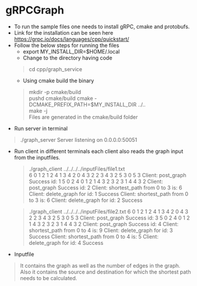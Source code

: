 # gRPCGraph

 - To run the sample files one needs to install gRPC, cmake and protobufs. 
 - Link for the installation can be seen here https://grpc.io/docs/languages/cpp/quickstart/
 - Follow the below steps for running the files
   - export MY_INSTALL_DIR=$HOME/.local
   - Change to the directory having code 
    > cd cpp/graph_service
   -  Using cmake build the binary 
    > mkdir -p cmake/build  
    > pushd cmake/build 
    > cmake -DCMAKE_PREFIX_PATH=$MY_INSTALL_DIR ../..  
    > make -j    
    > Files are generated in the cmake/build folder
 - Run server in terminal 
  > ./graph_server 
  > Server listening on 0.0.0.0:50051
  
 - Run client in different terminals each client also reads the graph input from the inputfiles.
   > ./graph_client ../../../../inputFiles/file1.txt  
6 
0 1  2 
1 2  4 
1 3  4 
2 0  4 
3 2  2 
3 4  3 
2 5  3 
0 5  3 
Client: post_graph Success id: 1 
5 
0 2  4 
0 1  2 
1 4  3 
2 3  2 
3 1  4 
4 3  2 
Client: post_graph Success id: 2 
Client: shortest_path from 0 to 3 is: 6 
Client: delete_graph for id: 1 Success 
Client: shortest_path from 0 to 3 is: 6 
Client: delete_graph for id: 2 Success 

   > ./graph_client ../../../../inputFiles/file2.txt 
6 
0 1  2 
1 2  4 
1 3  4 
2 0  4 
3 2  2 
3 4  3 
2 5  3 
0 5  3 
Client: post_graph Success id: 3 
5 
0 2  4 
0 1  2 
1 4  3 
2 3  2 
3 1  4 
4 3  2 
Client: post_graph Success id: 4 
Client: shortest_path from 0 to 4 is: 9 
Client: delete_graph for id: 3 Success 
Client: shortest_path from 0 to 4 is: 5 
Client: delete_graph for id: 4 Success 
  
- Inputfile  
> It contains the graph as well as the number of edges in the graph. Also it contains the source and destination for which the shortest path needs to be calculated.
 
   
